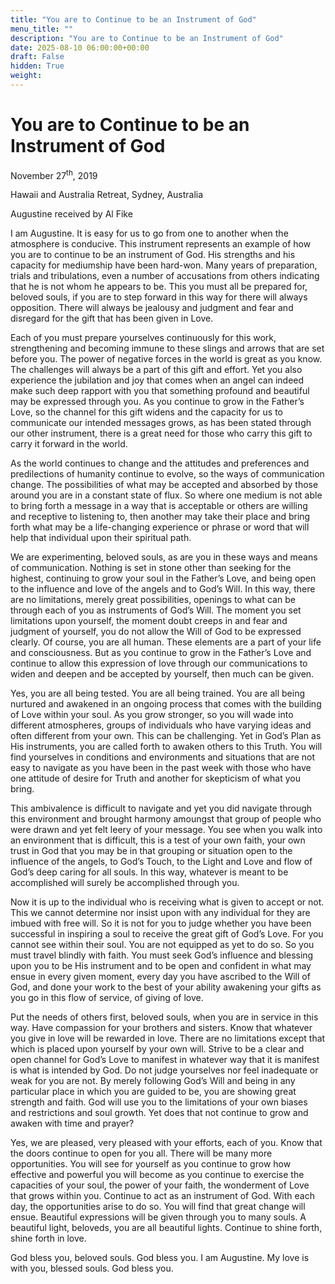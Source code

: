 ```yaml
---
title: "You are to Continue to be an Instrument of God"
menu_title: ""
description: "You are to Continue to be an Instrument of God"
date: 2025-08-10 06:00:00+00:00
draft: False
hidden: True
weight:
---
```

# You are to Continue to be an Instrument of God

November 27<sup>th</sup>, 2019

Hawaii and Australia Retreat, Sydney, Australia

Augustine received by Al Fike

I am Augustine. It is easy for us to go from one to another when the atmosphere is conducive. This instrument represents an example of how you are to continue to be an instrument of God. His strengths and his capacity for mediumship have been hard-won. Many years of preparation, trials and tribulations, even a number of accusations from others indicating that he is not whom he appears to be. This you must all be prepared for, beloved souls, if you are to step forward in this way for there will always opposition. There will always be jealousy and judgment and fear and disregard for the gift that has been given in Love.

Each of you must prepare yourselves continuously for this work, strengthening and becoming immune to these slings and arrows that are set before you. The power of negative forces in the world is great as you know. The challenges will always be a part of this gift and effort. Yet you also experience the jubilation and joy that comes when an angel can indeed make such deep rapport with you that something profound and beautiful may be expressed through you. As you continue to grow in the Father’s Love, so the channel for this gift widens and the capacity for us to communicate our intended messages grows, as has been stated through our other instrument, there is a great need for those who carry this gift to carry it forward in the world.

As the world continues to change and the attitudes and preferences and predilections of humanity continue to evolve, so the ways of communication change. The possibilities of what may be accepted and absorbed by those around you are in a constant state of flux. So where one medium is not able to bring forth a message in a way that is acceptable or others are willing and receptive to listening to, then another may take their place and bring forth what may be a life-changing experience or phrase or word that will help that individual upon their spiritual path.

We are experimenting, beloved souls, as are you in these ways and means of communication. Nothing is set in stone other than seeking for the highest, continuing to grow your soul in the Father’s Love, and being open to the influence and love of the angels and to God’s Will. In this way, there are no limitations, merely great possibilities, openings to what can be through each of you as instruments of God’s Will. The moment you set limitations upon yourself, the moment doubt creeps in and fear and judgment of yourself, you do not allow the Will of God to be expressed clearly. Of course, you are all human. These elements are a part of your life and consciousness. But as you continue to grow in the Father’s Love and continue to allow this expression of love through our communications to widen and deepen and be accepted by yourself, then much can be given.

Yes, you are all being tested. You are all being trained. You are all being nurtured and awakened in an ongoing process that comes with the building of Love within your soul. As you grow stronger, so you will wade into different atmospheres, groups of individuals who have varying ideas and often different from your own. This can be challenging. Yet in God’s Plan as His instruments, you are called forth to awaken others to this Truth. You will find yourselves in conditions and environments and situations that are not easy to navigate as you have been in the past week with those who have one attitude of desire for Truth and another for skepticism of what you bring.

This ambivalence is difficult to navigate and yet you did navigate through this environment and brought harmony amoungst that group of people who were drawn and yet felt leery of your message. You see when you walk into an environment that is difficult, this is a test of your own faith, your own trust in God that you may be in that grouping or situation open to the influence of the angels, to God’s Touch, to the Light and Love and flow of God’s deep caring for all souls. In this way, whatever is meant to be accomplished will surely be accomplished through you.

Now it is up to the individual who is receiving what is given to accept or not. This we cannot determine nor insist upon with any individual for they are imbued with free will. So it is not for you to judge whether you have been successful in inspiring a soul to receive the great gift of God’s Love. For you cannot see within their soul. You are not equipped as yet to do so. So you must travel blindly with faith. You must seek God’s influence and blessing upon you to be His instrument and to be open and confident in what may ensue in every given moment, every day you have ascribed to the Will of God, and done your work to the best of your ability awakening your gifts as you go in this flow of service, of giving of love.

Put the needs of others first, beloved souls, when you are in service in this way. Have compassion for your brothers and sisters. Know that whatever you give in love will be rewarded in love. There are no limitations except that which is placed upon yourself by your own will. Strive to be a clear and open channel for God’s Love to manifest in whatever way that it is manifest is what is intended by God. Do not judge yourselves nor feel inadequate or weak for you are not. By merely following God’s Will and being in any particular place in which you are guided to be, you are showing great strength and faith. God will use you to the limitations of your own biases and restrictions and soul growth. Yet does that not continue to grow and awaken with time and prayer?

Yes, we are pleased, very pleased with your efforts, each of you. Know that the doors continue to open for you all. There will be many more opportunities. You will see for yourself as you continue to grow how effective and powerful you will become as you continue to exercise the capacities of your soul, the power of your faith, the wonderment of Love that grows within you. Continue to act as an instrument of God. With each day, the opportunities arise to do so. You will find that great change will ensue. Beautiful expressions will be given through you to many souls. A beautiful light, beloveds, you are all beautiful lights. Continue to shine forth, shine forth in love.

God bless you, beloved souls. God bless you. I am Augustine. My love is with you, blessed souls. God bless you. 
